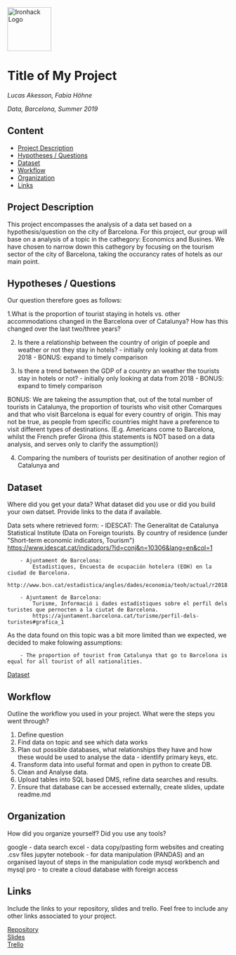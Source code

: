 <img src="https://bit.ly/2VnXWr2" alt="Ironhack Logo" width="100"/>

# Title of My Project
*Lucas Akesson, Fabia Höhne*

*Data, Barcelona, Summer 2019*

## Content
- [Project Description](#project-description)
- [Hypotheses / Questions](#hypotheses-/-questions)
- [Dataset](#dataset)
- [Workflow](#workflow)
- [Organization](#organization)
- [Links](#links)

<a name="project-description"></a>

## Project Description

This project encompasses the analysis of a data set based on a hypothesis/question on the city of Barcelona. 
For this project, our group will base on a analysis of a topic in the cathegory: Economics and Busines. 
We have chosen to narrow down this cathegory by focusing on the tourism sector of the city of Barcelona, taking the occurancy rates of hotels as our main point. 



<a name="hypotheses-/-questions"></a>

## Hypotheses / Questions
Our question therefore goes as follows:

1.What is the proportion of tourist staying in hotels vs. other accommodations changed in the Barcelona over of Catalunya? How has this changed over the last two/three years?

2. Is there a relationship between the country of origin of poeple and weather or not they stay in hotels? 
        - initially only looking at data from 2018 - BONUS: expand to timely comparison
        
3. Is there a trend between the GDP of a country an weather the tourists stay in hotels or not?
        - initially only looking at data from 2018 - BONUS: expand to timely comparison
        
BONUS:
We are takeing the assumption that, out of the total number of tourists in Catalunya, the proportion of tourists who visit other Comarques and that who visit Barcelona is equal for every country of origin. This may not be true, as people from specific countries might have a preference to visit different types of destinations. 
(E.g. Americans come to Barcelona, whilst the French prefer Girona (this statements is NOT based on a data analysis, and serves only to clarify the assumption))

4. Comparing the numbers of tourists per desitination of another region of Catalunya and 



<a name="dataset"></a>

## Dataset
Where did you get your data? What dataset did you use or did you build your own datset. Provide links to the data if available.

Data sets where retrieved form:
        - IDESCAT:
            The  Generalitat de Catalunya Statistical Institute
            (Data on Foreign tourists. By country of residence (under "Short-term economic indicators, Tourism")
            https://www.idescat.cat/indicadors/?id=conj&n=10306&lang=en&col=1
            
        - Ajuntament de Barcelona:
            Estadistiques, Encuesta de ocupación hotelera (EOH) en la ciudad de Barcelona.
            http://www.bcn.cat/estadistica/angles/dades/economia/teoh/actual/r2018.htm
            
        - Ajuntament de Barcelona: 
            Turisme, Informació i dades estadístiques sobre el perfil dels turistes que pernocten a la ciutat de Barcelona.
            https://ajuntament.barcelona.cat/turisme/perfil-dels-turistes#grafica_1
            

As the data found on this topic was a bit more limited than we expected, we decided to make folowing assumptions:

        - The proportion of tourist from Catalunya that go to Barcelona is equal for all tourist of all nationalities.

        

[Dataset]() 

<a name="workflow"></a>

## Workflow
Outline the workflow you used in your project. What were the steps you went through?

1. Define question
2. Find data on topic and see which data works
3. Plan out possible databases, what relationships they have and how these would be used to analyse the data - identlify primary keys, etc. 
4. Transform data into useful format and open in python to create DB. 
5. Clean and Analyse data.
5. Upload tables into SQL based DMS, refine data searches and results. 
6. Ensure that database can be accessed externally, create slides, update readme.md

<a name="organization"></a>

## Organization
How did you organize yourself? Did you use any tools?

google - data search
excel - data copy/pasting form websites and creating .csv files
jupyter notebook - for data manipulation (PANDAS) and an organised layout of steps in the manipulation code
mysql workbench and mysql pro - to create a cloud database with foreign access


<a name="links"></a>

## Links
Include the links to your repository, slides and trello. Feel free to include any other links associated to your project. 

[Repository](https://github.com/FHnt97/Project-Week-2-Barcelona)  
[Slides](https://slides.com/fabiahnt/barcelona-tourism/fullscreen)  
[Trello](https://trello.com/b/lEOyUYEz/project-2)  